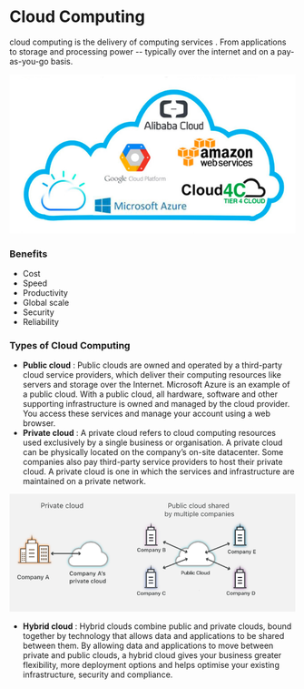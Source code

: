 # Cloud Computing

cloud computing is the delivery of computing services . From applications to storage and processing power -- typically over the internet and on a pay-as-you-go basis.

![CloudComputing.png](CloudComputing.png)
### Benefits
- Cost
- Speed
- Productivity
- Global scale
- Security
- Reliability

### Types of Cloud Computing
- **Public cloud** : Public clouds are owned and operated by a third-party cloud service providers, which deliver their computing resources like servers and storage over the Internet. Microsoft Azure is an example of a public cloud. With a public cloud, all hardware, software and other supporting infrastructure is owned and managed by the cloud provider. You access these services and manage your account using a web browser.
- **Private cloud** : A private cloud refers to cloud computing resources used exclusively by a single business or organisation. A private cloud can be physically located on the company’s on-site datacenter. Some companies also pay third-party service providers to host their private cloud. A private cloud is one in which the services and infrastructure are maintained on a private network.

![Public and Private Cloud.png](PublicandPrivateCloud.png)

- **Hybrid cloud** : Hybrid clouds combine public and private clouds, bound together by technology that allows data and applications to be shared between them. By allowing data and applications to move between private and public clouds, a hybrid cloud gives your business greater flexibility, more deployment options and helps optimise your existing infrastructure, security and compliance.

